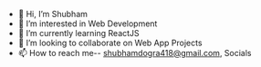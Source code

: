 - 👋 Hi, I’m Shubham 
- 👀 I’m interested in Web Development
- 🌱 I’m currently learning ReactJS
- 💞️ I’m looking to collaborate on Web App Projects
- 📫 How to reach me-- shubhamdogra418@gmail.com, Socials

<!---
shubhamdogra418/shubhamdogra418 is a ✨ special ✨ repository because its `README.md` (this file) appears on your GitHub profile.
You can click the Preview link to take a look at your changes.
--->
